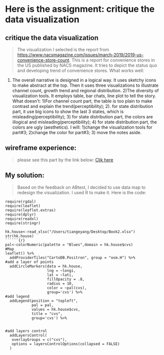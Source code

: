 # Here is the assignment: critique the data visualization
## critique the data visualization
> The visualization I selected is the report from https://www.nacsmagazine.com/issues/march-2019/2019-us-convenience-store-count. This is a report for convenience stores in the US published by NACS magazine.  It  tries to depict the status quo and developing trend of convenience stores. 
What works well:
1) The overall narrative is designed in a logical way.  It uses sketchy icons to make abstract at the top. Then it uses three visualizations to illustrate channel count, growth trend and regional distribution. 2)The diversity of visualization tools. It employs table, bar chats, line plot to tell the story. 
What doesn't:
1)For channel count part, the table is too plain to make contrast and explain the trend(perceptibility);  2). for state distribution part, it use big icons to show the last 3 states, which is misleading(perceptibility); 3) for state distribution part, the colors are illogical and misleading(perceptibility);  4) for state distribution part, the colors are  ugly (aesthetics).
I will: 
1)change the visualization tools for part#3; 2)change the color for part#3; 3) move the notes aside.

## wireframe experience:
>please see this part by the link below:
[Clik here](/wireframe.jpg|width=100)

## My solution:
>Based on the feedback on ABtest, I decided to use data map to redesign the visualization. I used R to make it. Here is the code:

```{r setup, include=FALSE}
require(rgdal)
require(leaflet)
require(leaflet.extras)
require(dplyr)
require(readxl)
require(stringr)
```
```{r}
hk.house<-read_xlsx("/Users/tiangeyang/Desktop/Book2.xlsx")
str(hk.house)
``````{r}
pal<-colorNumeric(palette = "Blues",domain = hk.house$cvs)
#Map
leaflet() %>%
  addProviderTiles("CartoDB.Positron", group = "osm.H") %>%
#add a layer of points
  addCircleMarkers(data = hk.house, 
                   lng = ~longi, 
                   lat = ~lati, 
                   fillOpacity = .8,
                   radius = 10,
                   color = ~pal(cvs),
                   group='cvs') %>%
#add legend
  addLegend(position = "topleft", 
            pal = pal, 
            values = hk.house$cvs, 
            title = "cvs",
            group='cvs') %>%

  
#add layers control
  addLayersControl(
   overlayGroups = c("cvs"),
   options = layersControlOptions(collapsed = FALSE)
  )
```
